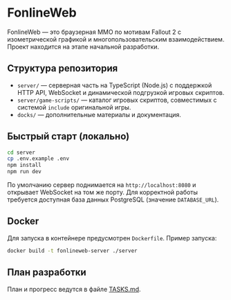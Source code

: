 # FonlineWeb

FonlineWeb — это браузерная MMO по мотивам Fallout 2 с изометрической графикой и многопользовательским взаимодействием. Проект находится на этапе начальной разработки.

## Структура репозитория

- `server/` — серверная часть на TypeScript (Node.js) с поддержкой HTTP API, WebSocket и динамической подгрузкой игровых скриптов.
- `server/game-scripts/` — каталог игровых скриптов, совместимых с системой `include` оригинальной игры.
- `docks/` — дополнительные материалы и документация.

## Быстрый старт (локально)

```bash
cd server
cp .env.example .env
npm install
npm run dev
```

По умолчанию сервер поднимается на `http://localhost:8080` и открывает WebSocket на том же порту. Для корректной работы требуется доступная база данных PostgreSQL (значение `DATABASE_URL`).

## Docker

Для запуска в контейнере предусмотрен `Dockerfile`. Пример запуска:

```bash
docker build -t fonlineweb-server ./server
```

## План разработки

План и прогресс ведутся в файле [TASKS.md](TASKS.md).

